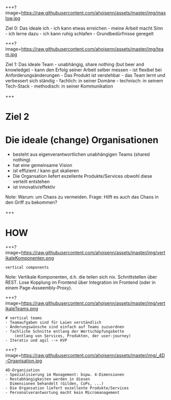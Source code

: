 

+++?image=https://raw.githubusercontent.com/ahojsenn/assets/master/img/maslow.jpg
<!-- .slide: class="fragment fade-in" style="text-align: left; font-size: 0.6em; style="font-size: 1.4em; color: #ff7700; background-color: rgba(37,37,37,0.7)" -->
<div>
Ziel 0: Das ideale ich
- ich kann etwas erreichen
- meine Arbeit macht Sinn
- ich lerne dazu
- ich kann ruhig schlafen
- Grundbedürfnisse geregelt
</div>


+++?image=https://raw.githubusercontent.com/ahojsenn/assets/master/img/team.jpg
<!-- .slide: style="text-align: left; font-size: 0.6em;"-->
<div> Ziel 1: Das ideale Team
	- unabhängig, share nothing (but beer and knowledge)
	- kann den Erfolg seiner Arbeit selber messen
	- ist flexibel bei Anforderungsänderungen
	- Das Produkt ist verstehbar
	- das Team lernt und verbessert sich ständig
		- fachlich: in seiner Domäne
		- technisch: in seinem Tech-Stack
		- methodisch: in seiner Kommunikation
</div>
<!-- .element: class="fragment fade-in" style="font-size: 1.4em; color: #ff7700;" -->

<!-- .element: class="fragment fade-in" style="font-size: 1.4em; color: #ff7700; background-color: rgba(37,37,37,0.7)" -->

+++
<!-- .slide: style="text-align: left; font-size: 0.6em;" -->
# Ziel 2
# Die ideale (change) Organisationen
- besteht aus eigenverantwortlichen unabhängigen Teams (shared nothing)
- hat eine gemeinsame Vision
- ist effizient / kann gut skalieren
- Die Organsation liefert exzellente Produkte/Services obwohl diese verteilt entstehen
- ist innovativ/effektiv


Note:
Warum: um Chaos zu vermeiden.
Frage: Hilft es auch das Chaos in den Griff zu bekommen?

+++
<!-- .slide: style="text-align: left; font-size: 0.6em;" -->
# HOW
<!-- .element: style="font-size: 5em; "-->

+++?image=https://raw.githubusercontent.com/ahojsenn/assets/master/img/vertikaleKomponenten.png
<!-- .slide: data-background="#EBD5D6" style="text-align: left; font-size: 0.6em;" -->
	vertical components
<!-- .element: class="fragment fade-out" style="font-size: 2em; color: #ff7700;" -->
Note:
Vertikale Komponenten, d.h. die teilen sich nix. Schnittstellen über REST. Lose Kopplung im Frontend über Integration im Frontend (oder in  einem Page-Asseembly-Proxy).


+++?image=https://raw.githubusercontent.com/ahojsenn/assets/master/img/vertikaleTeams.png
<!-- .slide: data-background="#EBD5D6" style="text-align: left; font-size: 0.6em;" -->
	# vertical teams
	- Teamaufgaben sind für Laien verständlich
	- Änderungswünsche sind einfach auf Teams zuzuordnen
	- fachliche Schnitte entlang der Wertschöpfungskette
    	(entlang von Services, Produkten, der user-journey)
	- Iterativ und agil --> KVP
<!-- .element: class="fragment fade-out" style="font-size: 1em; color: #ff7700;" -->

+++?image=https://raw.githubusercontent.com/ahojsenn/assets/master/img/_4D-Organisation.jpg
<!-- .slide: data-background="#EBD5D6" style="text-align: left; font-size: 0.6em;" -->
	4D-Organization
	- Spezialisierung im Management: bspw. 4-Dimensionen
	- Restabhängigkeiten werden in diesen
	  Dimensionen behandelt (Gilden, CoPs, ...)
	- Die Organsation liefert exzellente Produkte/Services
	- Personalverantwortung macht kein Micromanagement
<!-- .element: class="fragment fade-out" style="font-size: 1em; color: #ff7700;" -->
